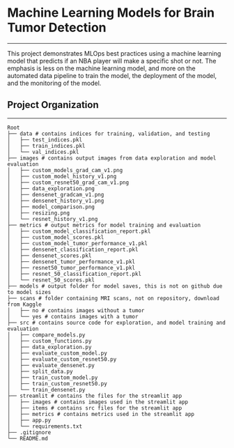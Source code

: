 # Machine Learning Models for Brain Tumor Detection
***
This project demonstrates MLOps best practices using a machine learning 
model that predicts if an NBA player will make a specific shot or not. The emphasis
is less on the machine learning model, and more on the automated data pipeline to train
the model, the deployment of the model, and the monitoring of the model.

## Project Organization
------------------------------------------------------------------------
    Root
    ├── data # contains indices for training, validation, and testing
    │   ├── test_indices.pkl
    │   ├── train_indices.pkl
    │   └── val_indices.pkl
    ├── images # contains output images from data exploration and model evaluation
    │   ├── custom_models_grad_cam_v1.png
    │   ├── custom_model_history_v1.png
    │   ├── custom_resnet50_grad_cam_v1.png
    │   ├── data_exploration.png
    │   ├── densenet_gradcam_v1.png
    │   ├── densenet_history_v1.png
    │   ├── model_comparison.png
    │   ├── resizing.png
    │   └── resnet_history_v1.png
    ├── metrics # output metrics for model training and evaluation
    │   ├── custom_model_classification_report.pkl
    │   ├── custom_model_scores.pkl
    │   ├── custom_model_tumor_performance_v1.pkl
    │   ├── densenet_classification_report.pkl
    │   ├── densenet_scores.pkl
    │   ├── densenet_tumor_performance_v1.pkl
    │   ├── resnet50_tumor_performance_v1.pkl
    │   ├── resnet_50_classification_report.pkl
    │   └── resnet_50_scores.pkl
    ├── models # output folder for model saves, this is not on github due to model sizes
    ├── scans # folder containing MRI scans, not on repository, download from Kaggle
    │   ├── no # contains images without a tumor 
    │   └── yes # contains images with a tumor 
    ├── src # contains source code for exploration, and model training and evaluation
    │   ├── compare_models.py
    │   ├── custom_functions.py
    │   ├── data_exploration.py
    │   ├── evaluate_custom_model.py 
    │   ├── evaluate_custom_resnet50.py 
    │   ├── evaluate_densenet.py 
    │   ├── split_data.py 
    │   ├── train_custom_model.py 
    │   ├── train_custom_resnet50.py 
    │   └── train_densenet.py 
    ├── streamlit # contains the files for the streamlit app
    │   ├── images # contains images used in the streamlit app
    │   ├── items # contains src files for the streamlit app 
    │   ├── metrics # contains metrics used in the streamlit app
    │   ├── app.py
    │   └── requirements.txt
    ├── .gitignore
    └── README.md